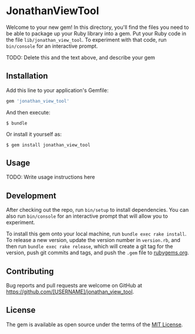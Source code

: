 # JonathanViewTool

Welcome to your new gem! In this directory, you'll find the files you need to be able to package up your Ruby library into a gem. Put your Ruby code in the file `lib/jonathan_view_tool`. To experiment with that code, run `bin/console` for an interactive prompt.

TODO: Delete this and the text above, and describe your gem

## Installation

Add this line to your application's Gemfile:

```ruby
gem 'jonathan_view_tool'
```

And then execute:

    $ bundle

Or install it yourself as:

    $ gem install jonathan_view_tool

## Usage

TODO: Write usage instructions here

## Development

After checking out the repo, run `bin/setup` to install dependencies. You can also run `bin/console` for an interactive prompt that will allow you to experiment.

To install this gem onto your local machine, run `bundle exec rake install`. To release a new version, update the version number in `version.rb`, and then run `bundle exec rake release`, which will create a git tag for the version, push git commits and tags, and push the `.gem` file to [rubygems.org](https://rubygems.org).

## Contributing

Bug reports and pull requests are welcome on GitHub at https://github.com/[USERNAME]/jonathan_view_tool.

## License

The gem is available as open source under the terms of the [MIT License](https://opensource.org/licenses/MIT).

